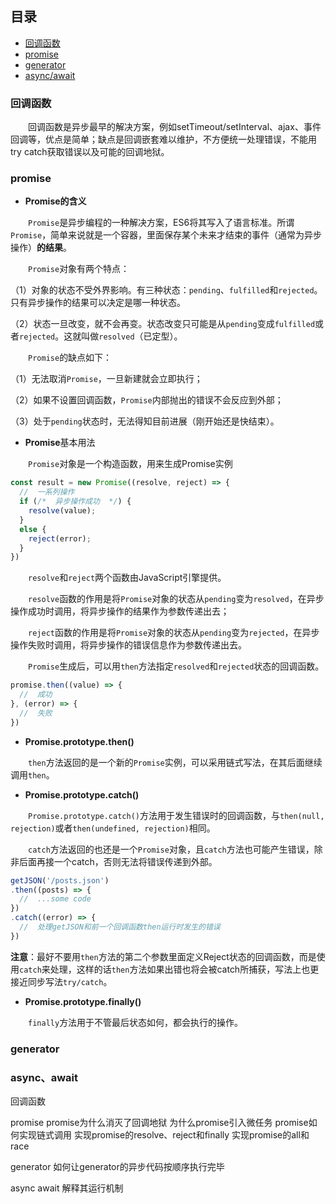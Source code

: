 ## 目录
- [回调函数](#callback)
- [promise](#promise)
- [generator](#generator)
- [async/await](#asyncawait)

### <a id="callback">回调函数</a>
&emsp;&emsp;回调函数是异步最早的解决方案，例如setTimeout/setInterval、ajax、事件回调等，优点是简单；缺点是回调嵌套难以维护，不方便统一处理错误，不能用try catch获取错误以及可能的回调地狱。



### <a id="promise">promise</a>

- **Promise的含义**

&emsp;&emsp;`Promise`是异步编程的一种解决方案，ES6将其写入了语言标准。所谓`Promise`，简单来说就是一个容器，里面保存某个未来才结束的事件（通常为异步操作）**的结果**。

&emsp;&emsp;`Promise`对象有两个特点：

（1）对象的状态不受外界影响。有三种状态：`pending`、`fulfilled`和`rejected`。只有异步操作的结果可以决定是哪一种状态。

（2）状态一旦改变，就不会再变。状态改变只可能是从`pending`变成`fulfilled`或者`rejected`。这就叫做`resolved`（已定型）。

&emsp;&emsp;`Promise`的缺点如下：

（1）无法取消`Promise`，一旦新建就会立即执行；

（2）如果不设置回调函数，`Promise`内部抛出的错误不会反应到外部；

（3）处于`pending`状态时，无法得知目前进展（刚开始还是快结束）。

- **Promise**基本用法

&emsp;&emsp;`Promise`对象是一个构造函数，用来生成Promise实例
```js
const result = new Promise((resolve, reject) => {
  //  一系列操作
  if (/*  异步操作成功  */) {
    resolve(value);
  }
  else {
    reject(error);
  }
})
```
&emsp;&emsp;`resolve`和`reject`两个函数由JavaScript引擎提供。

&emsp;&emsp;`resolve`函数的作用是将`Promise`对象的状态从`pending`变为`resolved`，在异步操作成功时调用，将异步操作的结果作为参数传递出去；

&emsp;&emsp;`reject`函数的作用是将`Promise`对象的状态从`pending`变为`rejected`，在异步操作失败时调用，将异步操作的错误信息作为参数传递出去。

&emsp;&emsp;`Promise`生成后，可以用`then`方法指定`resolved`和`rejected`状态的回调函数。
```js
promise.then((value) => {
  //  成功
}, (error) => {
  //  失败
})
```
- **Promise.prototype.then()**

&emsp;&emsp;`then`方法返回的是一个新的`Promise`实例，可以采用链式写法，在其后面继续调用`then`。

- **Promise.prototype.catch()**

&emsp;&emsp;`Promise.prototype.catch()`方法用于发生错误时的回调函数，与`then(null, rejection)`或者`then(undefined, rejection)`相同。

&emsp;&emsp;`catch`方法返回的也还是一个`Promise`对象，且`catch`方法也可能产生错误，除非后面再接一个catch，否则无法将错误传递到外部。
```js
getJSON('/posts.json')
.then((posts) => {
  //  ...some code
})
.catch((error) => {
  //  处理getJSON和前一个回调函数then运行时发生的错误
})
```
**注意**：最好不要用`then`方法的第二个参数里面定义Reject状态的回调函数，而是使用`catch`来处理，这样的话`then`方法如果出错也将会被catch所捕获，写法上也更接近同步写法`try/catch`。

- **Promise.prototype.finally()**

&emsp;&emsp;`finally`方法用于不管最后状态如何，都会执行的操作。

### <a id="generator">generator</a>




### <a id="asyncawait">async、await</a>




回调函数

promise
  promise为什么消灭了回调地狱
  为什么promise引入微任务
  promise如何实现链式调用
  实现promise的resolve、reject和finally
  实现promise的all和race

generator
  如何让generator的异步代码按顺序执行完毕

async await
  解释其运行机制
